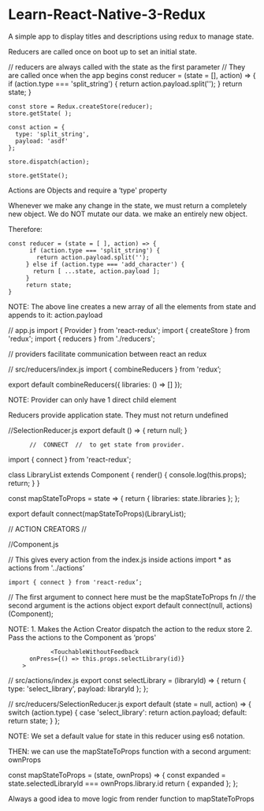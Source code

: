 # Learn-React-Native-3-Redux
A simple app to display titles and descriptions using redux to manage state. 

Reducers are called once on boot up to set an initial state.    

// reducers are always called with the state as the first parameter
// They are called once when the app begins
    const reducer = (state = [], action) => {
      if (action.type === 'split_string') {
        return action.payload.split('');
      }
      return state;
    }

    const store = Redux.createStore(reducer);
    store.getState( );

    const action = {
      type: 'split_string',
      payload: 'asdf'
    };

    store.dispatch(action);

    store.getState();

Actions are Objects and require a ‘type' property

Whenever we make any change in the state, we must return a completely new
object. We do NOT mutate our data. we make an entirely new object.

Therefore: 

    const reducer = (state = [ ], action) => {
          if (action.type === 'split_string') {
            return action.payload.split('');
         } else if (action.type === 'add_character') {
           return [ ...state, action.payload ];
         }
         return state;
    }

NOTE: The above line creates a new array of all the elements from state and appends
            to it: action.payload
            
            
 // app.js
import { Provider } from 'react-redux';
import { createStore } from 'redux';
import { reducers } from './reducers';

// providers facilitate communication between react an redux
<Provider store={createStore(reducers)}>

// src/reducers/index.js
import { combineReducers } from 'redux’;

export default combineReducers({
  libraries: () => []
});

NOTE: Provider can only have 1 direct child element

Reducers provide application state. They must not return undefined

//SelectionReducer.js
    export default () => {
      return null;
    }


          //  CONNECT  //  to get state from provider.

import { connect } from 'react-redux';

class LibraryList extends Component {
  render() {
    console.log(this.props);
    return;
  }
}

const mapStateToProps = state => {
  return { libraries: state.libraries };
};

export default connect(mapStateToProps)(LibraryList);

  // ACTION CREATORS  //

//Component.js

// This gives every action from the index.js inside actions
    import * as actions from '../actions’

    import { connect } from 'react-redux’;

// The first argument to connect here must be the mapStateToProps fn
// the second argument is the actions object
    export default connect(null, actions)(Component);

NOTE:  1. Makes the Action Creator dispatch the action to the redux store
       2. Pass the actions to the Component as ‘props'

                <TouchableWithoutFeedback
          onPress={() => this.props.selectLibrary(id)}
        >

//   src/actions/index.js
    export const selectLibrary = (libraryId) => {
      return {
        type: 'select_library',
        payload: libraryId
      };
    };

// src/reducers/SelectionReducer.js
    export default (state = null, action) => {
      switch (action.type) {
        case 'select_library':
          return action.payload;
        default:
          return state;
     }
 };

NOTE: We set a default value for state in this reducer using es6 notation.

THEN: we can use the mapStateToProps  function with a second argument: ownProps

const mapStateToProps = (state, ownProps) => {
  const expanded = state.selectedLibraryId === ownProps.library.id
  return { expanded };
};

Always a good idea to move logic from render function to mapStateToProps
